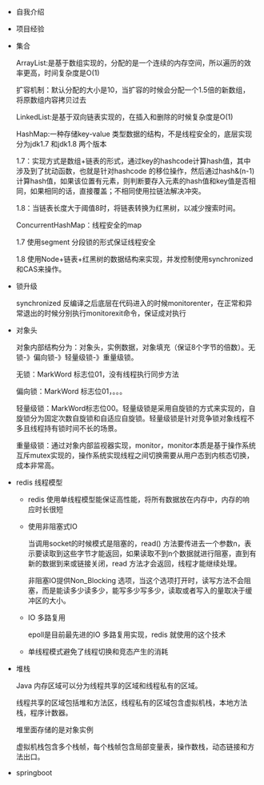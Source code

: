 - 自我介绍

- 项目经验

- 集合

  ArrayList:是基于数组实现的，分配的是一个连续的内存空间，所以遍历的效率更高，时间复杂度是O(1)

  扩容机制：默认分配的大小是10，当扩容的时候会分配一个1.5倍的新数组，将原数组内容拷贝过去

  LinkedList:是基于双向链表实现的，在插入和删除的时候复杂度是O(1)

  HashMap:一种存储key-value 类型数据的结构，不是线程安全的，底层实现分为jdk1.7 和jdk1.8 两个版本

  1.7：实现方式是数组+链表的形式，通过key的hashcode计算hash值，其中涉及到了扰动函数，也就是针对hashcode 的移位操作，然后通过hash&(n-1) 计算hash值，如果该位置有元素，则判断要存入元素的hash值和key值是否相同，如果相同的话，直接覆盖；不相同使用拉链法解决冲突。

  1.8：当链表长度大于阈值8时，将链表转换为红黑树，以减少搜索时间。

  ConcurrentHashMap：线程安全的map

  1.7 使用segment 分段锁的形式保证线程安全

  1.8 使用Node+链表+红黑树的数据结构来实现，并发控制使用synchronized 和CAS来操作。

- 锁升级

  synchronized 反编译之后底层在代码进入的时候monitorenter，在正常和异常退出的时候分别执行monitorexit命令，保证成对执行

- 对象头

  对象内部结构分为：对象头，实例数据，对象填充（保证8个字节的倍数）。无锁-》偏向锁-》轻量级锁-》重量级锁。

  无锁：MarkWord 标志位01，没有线程执行同步方法

  偏向锁：MarkWord 标志位01，。。。

  轻量级锁：MarkWord标志位00。轻量级锁是采用自旋锁的方式来实现的，自旋锁分为固定次数自旋锁和自适应自旋锁。轻量级锁是针对竞争锁对象线程不多且线程持有锁时间不长的场景。

  重量级锁：通过对象内部监视器实现，monitor，monitor本质是基于操作系统互斥mutex实现的，操作系统实现线程之间切换需要从用户态到内核态切换，成本非常高。

- redis 线程模型

  - redis 使用单线程模型能保证高性能，将所有数据放在内存中，内存的响应时长很短

  - 使用非阻塞式IO

    当调用socket的时候模式是阻塞的，read() 方法要传进去一个参数n，表示要读取到这些字节才能返回，如果读取不到n个数据就进行阻塞，直到有新的数据到来或链接关闭，read 方法才会返回，线程才能继续处理。

    非阻塞IO提供Non_Blocking 选项，当这个选项打开时，读写方法不会阻塞，而是能读多少读多少，能写多少写多少，读取或者写入的量取决于缓冲区的大小。

  - IO 多路复用

    epoll是目前最先进的IO 多路复用实现，redis 就使用的这个技术

  - 单线程模式避免了线程切换和竞态产生的消耗

- 堆栈

  Java 内存区域可以分为线程共享的区域和线程私有的区域。

  线程共享的区域包括堆和方法区，线程私有的区域包含虚拟机栈，本地方法栈，程序计数器。

  堆里面存储的是对象实例

  虚拟机栈包含多个栈帧，每个栈帧包含局部变量表，操作数栈，动态链接和方法出口。

- springboot